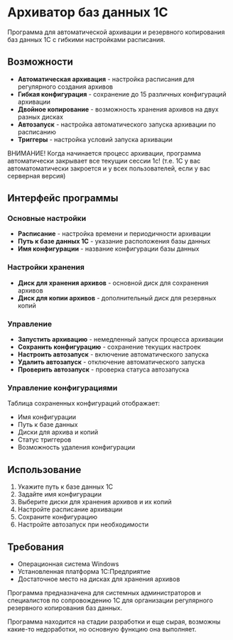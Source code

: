 # Архиватор баз данных 1С

Программа для автоматической архивации и резервного копирования баз данных 1С с гибкими настройками расписания.

## Возможности

- **Автоматическая архивация** - настройка расписания для регулярного создания архивов
- **Гибкая конфигурация** - сохранение до 15 различных конфигураций архивации
- **Двойное копирование** - возможность хранения архивов на двух разных дисках
- **Автозапуск** - настройка автоматического запуска архивации по расписанию
- **Триггеры** - настройка условий запуска архивации

ВНИМАНИЕ! Когда начинается процесс архивации, программа автоматически закрывает все текущии сессии 1c! 
(т.е. 1С у вас автоматоматически закроется и у всех пользователей, если у вас серверная версия)
## Интерфейс программы

### Основные настройки
- **Расписание** - настройка времени и периодичности архивации
- **Путь к базе данных 1С** - указание расположения базы данных
- **Имя конфигурации** - название конфигурации базы данных

### Настройки хранения
- **Диск для хранения архивов** - основной диск для сохранения архивов
- **Диск для копии архивов** - дополнительный диск для резервных копий

### Управление
- **Запустить архивацию** - немедленный запуск процесса архивации
- **Сохранить конфигурацию** - сохранение текущих настроек
- **Настроить автозапуск** - включение автоматического запуска
- **Удалить автозапуск** - отключение автоматического запуска
- **Проверить автозапуск** - проверка статуса автозапуска

### Управление конфигурациями
Таблица сохраненных конфигураций отображает:
- Имя конфигурации
- Путь к базе данных
- Диски для архива и копий
- Статус триггеров
- Возможность удаления конфигурации

## Использование

1. Укажите путь к базе данных 1С
2. Задайте имя конфигурации
3. Выберите диски для хранения архивов и их копий
4. Настройте расписание архивации
5. Сохраните конфигурацию
6. Настройте автозапуск при необходимости

## Требования

- Операционная система Windows
- Установленная платформа 1С:Предприятие
- Достаточное место на дисках для хранения архивов

Программа предназначена для системных администраторов и специалистов по сопровождению 1С для организации регулярного резервного копирования баз данных.

Программа находится на стадии разработки и еще сырая, возможны какие-то недоработки, но основную функцию она выполняет.
